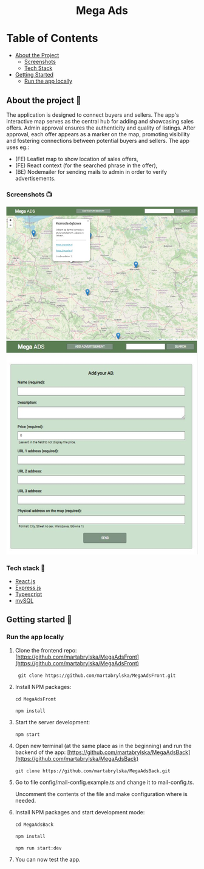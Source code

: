 <div align="center">
  <h1>Mega Ads</h1> 
</div>

# Table of Contents

- [About the Project](#about-the-project-🎉)
    - [Screenshots](#screenshots-📺)
    - [Tech Stack](#tech-stack-🔧)
- [Getting Started](#getting-started-🚀)
    - [Run the app locally](#run-the-app-locally)

## About the project 🎉

The application is designed to connect buyers and sellers. The app's interactive map serves
as the central hub for adding and showcasing sales offers. Admin approval ensures the
authenticity and quality of listings. After approval, each offer appears as a marker on the
map, promoting visibility and fostering connections between potential buyers and sellers.
The app uses eg.:

- (FE) Leaflet map to show location of sales offers,
- (FE) React context (for the searched phrase in the offer),
- (BE) Nodemailer for sending mails to admin in order to verify advertisements.

### Screenshots 📺

<div>
  <img src="https://raw.githubusercontent.com/martabrylska/MegaAdsFront/main/public/app-screens/homepage.JPG" alt="home page" />
    <img src="https://raw.githubusercontent.com/martabrylska/MegaAdsFront/main/public/app-screens/add_ad.JPG" alt="add your ad page"/>
</div>

### Tech stack 🔧

  <ul>
    <li><a href="https://react.dev/">React.js</a></li>
    <li><a href="https://expressjs.com/">Express.js</a></li>
    <li><a href="https://www.typescriptlang.org/">Typescript</a></li>
    <li><a href="https://www.mysql.com/">mySQL</a></li>
  </ul>

## Getting started 🚀

### Run the app locally

1. Clone the frontend repo: [https://github.com/martabrylska/MegaAdsFront](https://github.com/martabrylska/MegaAdsFront)

   ` git clone https://github.com/martabrylska/MegaAdsFront.git`

2. Install NPM packages:

   `cd MegaAdsFront`

   `npm install`

3. Start the server development:

   `npm start`

4. Open new terminal (at the same place as in the beginning) and run the backend of the
   app: [https://github.com/martabrylska/MegaAdsBack](https://github.com/martabrylska/MegaAdsBack)

   `git clone https://github.com/martabrylska/MegaAdsBack.git`

5. Go to file config/mail-config.example.ts and change it to mail-config.ts.

   Uncomment the contents of the file and make configuration where is needed.

6. Install NPM packages and start development mode:

   `cd MegaAdsBack`

   `npm install`

   `npm run start:dev`

7. You can now test the app.
